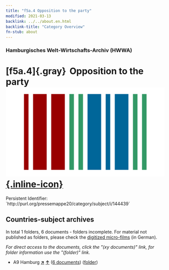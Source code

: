 ```yaml
---
title: "f5a.4 Opposition to the party"
modified: 2021-03-13
backlink: ../../about.en.html
backlink-title: "Category Overview"
fn-stub: about
---
```


### Hamburgisches Welt-Wirtschafts-Archiv (HWWA)

# [f5a.4]{.gray}&#8201; Opposition to the party &#160; [![Wikidata](/images/Wikidata-logo.svg "Wikidata"){.inline-icon}](http://www.wikidata.org/entity/Q104699670)

<div class="hint">Persistent Identifier: `http://purl.org/pressemappe20/category/subject/i/144439`</div>







## Countries-subject archives





In total 1 folders, 6 documents - folders incomplete.
For material not published as folders, please check the [digitized micro-films](/film/h1_sh.de.html) (in German).

_For direct access to the documents, click the "(xy documents)" link, for folder information use the "(folder)" link._


- A9 Hamburg [**&nearr;**](../../../geo/i/140905/about.en.html "Hamburg (all folders)") [**&uarr;**](../../../geo/about.en.html#A9 "Country category system") (<a href="https://pm20.zbw.eu/iiifview/folder/sh/140905,144439" title="about: Hamburg : Opposition to the party" target="_blank">6 documents</a>) ([folder](../../../../folder/sh/1409xx/140905/1444xx/144439/about.en.html))








